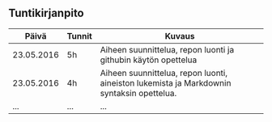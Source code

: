 ## Tuntikirjanpito
Päivä | Tunnit | Kuvaus
--------------- | ----- | ------
23.05.2016 | 5h | Aiheen suunnittelua, repon luonti ja githubin käytön opettelua
23.05.2016 | 4h | Aiheen suunnittelua, repon luonti, aineiston lukemista ja Markdownin syntaksin opettelua.
... | ... | ...
